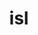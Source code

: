 ---
title: "isl"
layout: cache
category: package
meta: {"versions": ["0.18", "0.21"], "compilers": ["gcc@4.8.5", "gcc@7.4.0", "gcc@7.5.0", "gcc@8.1.0", "gcc@8.2.1", "gcc@8.3.1", "gcc@9.3.0"]}
spec_files: 
 - spec-0.json
 - spec-1.json
 - spec-2.json
 - spec-3.json
 - spec-4.json
 - spec-5.json
 - spec-6.json
 - spec-7.json
 - spec-8.json
 - spec-9.json
 - spec-10.json
 - spec-11.json
 - spec-12.json
 - spec-13.json
 - spec-14.json
 - spec-15.json
 - spec-16.json
spec_names:
 - 'isl@0.18%gcc@4.8.5 arch=linux-rhel7-x86_64 ^gmp@6.1.2%gcc@4.8.5 arch=linux-rhel7-x86_64'
 - 'isl@0.18%gcc@4.8.5 arch=linux-centos7-x86_64 ^gmp@6.1.2%gcc@4.8.5 arch=linux-centos7-x86_64'
 - 'isl@0.18%gcc@7.4.0 arch=linux-ubuntu18.04-ppc64le ^gmp@6.1.2%gcc@7.4.0 arch=linux-ubuntu18.04-ppc64le'
 - 'isl@0.18%gcc@4.8.5 arch=linux-centos7-ppc64le ^gmp@6.1.2%gcc@4.8.5 arch=linux-centos7-ppc64le'
 - 'isl@0.18%gcc@4.8.5 arch=linux-rhel7-ppc64le ^gmp@6.1.2%gcc@4.8.5 arch=linux-rhel7-ppc64le'
 - 'isl@0.21%gcc@9.3.0 arch=linux-ubuntu20.04-x86_64 ^gmp@6.1.2%gcc@9.3.0 arch=linux-ubuntu20.04-x86_64'
 - 'isl@0.18%gcc@8.2.1 arch=linux-centos8-x86_64 ^gmp@6.1.2%gcc@8.2.1 arch=linux-centos8-x86_64'
 - 'isl@0.18%gcc@8.3.1 arch=linux-rhel8-x86_64 ^gmp@6.1.2%gcc@8.3.1 arch=linux-rhel8-x86_64'
 - 'isl@0.18%gcc@7.4.0 arch=linux-ubuntu18.04-aarch64 ^gmp@6.1.2%gcc@7.4.0 arch=linux-ubuntu18.04-aarch64'
 - 'isl@0.18%gcc@8.3.1 arch=linux-centos8-x86_64 ^gmp@6.1.2%gcc@8.3.1 arch=linux-centos8-x86_64'
 - 'isl@0.18%gcc@7.5.0 arch=linux-ubuntu18.04-ppc64le ^gmp@6.1.2%gcc@7.5.0 arch=linux-ubuntu18.04-ppc64le'
 - 'isl@0.18%gcc@8.1.0 arch=linux-centos7-x86_64 ^gmp@6.1.2%gcc@8.1.0 arch=linux-centos7-x86_64'
 - 'isl@0.18%gcc@7.4.0 arch=linux-ubuntu18.04-x86_64 ^gmp@6.1.2%gcc@7.4.0 arch=linux-ubuntu18.04-x86_64'
 - 'isl@0.18%gcc@8.3.1 arch=linux-centos8-ppc64le ^gmp@6.1.2%gcc@8.3.1 arch=linux-centos8-ppc64le'
 - 'isl@0.21%gcc@9.3.0 arch=linux-ubuntu20.04-ppc64le ^gmp@6.1.2%gcc@9.3.0 arch=linux-ubuntu20.04-ppc64le'
 - 'isl@0.18%gcc@8.1.0 arch=linux-rhel7-x86_64 ^gmp@6.1.2%gcc@8.1.0 arch=linux-rhel7-x86_64'
 - 'isl@0.21%gcc@7.5.0 arch=linux-ubuntu18.04-x86_64 ^gmp@6.1.2%gcc@7.5.0 arch=linux-ubuntu18.04-x86_64'
---